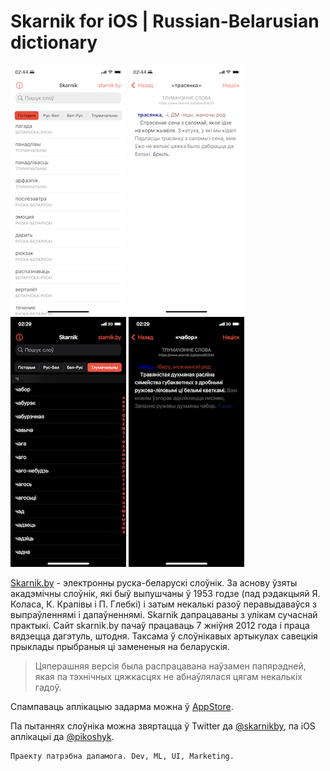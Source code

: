 # Skarnik for iOS | Russian-Belarusian dictionary

![Screenshot1](https://github.com/belanghelp/skarnik.by-ios/raw/main/Assets/example3.png) ![Screenshot2](https://github.com/belanghelp/skarnik.by-ios/raw/main/Assets/example4.png) ![Screenshot3](https://github.com/belanghelp/skarnik.by-ios/raw/main/Assets/example1.png) ![Screenshot4](https://github.com/belanghelp/skarnik.by-ios/raw/main/Assets/example2.png)

[Skarnik.by](https://skarnik.by) - электронны руска-беларускі слоўнік. За аснову ўзяты акадэмічны слоўнік, які быў выпушчаны ў 1953 годзе (пад рэдакцыяй Я. Коласа, К. Крапівы і П. Глебкі) і затым некалькі разоў перавыдаваўся з выпраўленнямі і дапаўненнямі. Skarnik дапрацаваны з улікам сучаснай практыкі. Сайт skarnik.by пачаў працаваць 7 жніўня 2012 года і праца вядзецца дагэтуль, штодня. Таксама ў слоўнікавых артыкулах савецкія прыклады прыбраныя ці замененыя на беларускія.

> Цяперашняя версія была распрацавана наўзамен папярэдней, якая па тэхнічных цяжкасцях не абнаўлялася цягам некалькіх гадоў.

Спампаваць аплікацыю задарма можна ў [AppStore](https://apps.apple.com/be/app/id988334682).

Па пытаннях слоўніка можна звяртацца ў Twitter да [@skarnikby](https://twitter.com/skarnikby), па iOS аплікацыі да [@pikoshyk](https://twitter.com/pikoshyk).

```
Праекту патрэбна дапамога. Dev, ML, UI, Marketing.
```
